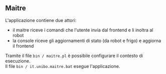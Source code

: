 ## Maitre
L'applicazione contiene due attori:
* il maitre riceve i comandi che l'utente invia dal frontend e li inoltra al robot
* la console riceve gli aggiornamenti di stato (da robot e frigo) e aggiorna il frontend

Tramite il file `bin / maitre.pl` è possibile configurare il contesto di esecuzione.\
Il file `bin / it.unibo.maitre.bat` esegue l'applicazione.
